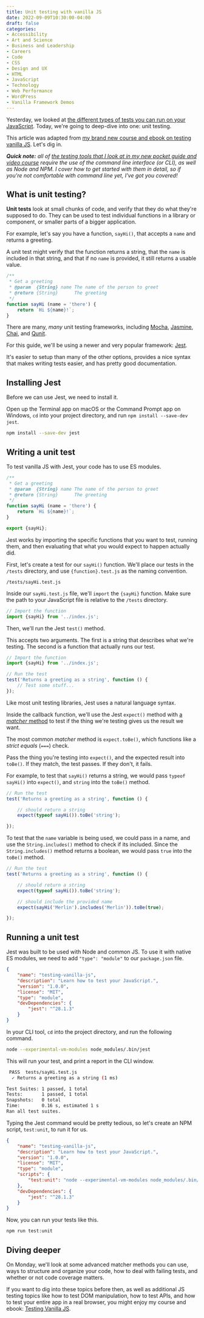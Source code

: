 ```yaml
---
title: Unit testing with vanilla JS
date: 2022-09-09T10:30:00-04:00
draft: false
categories:
- Accessibility
- Art and Science
- Business and Leadership
- Careers
- Code
- CSS
- Design and UX
- HTML
- JavaScript
- Technology
- Web Performance
- WordPress
- Vanilla Framework Demos
---
```


Yesterday, we looked at [the different types of tests you can run on your JavaScript](/a-quick-primer-on-testing-javascript/). Today, we're going to deep-dive into one: unit testing.

This article was adapted from [my brand new course and ebook on testing vanilla JS](https://vanillajsguides.com/testing/). Let's dig in.

_**Quick note:** all of [the testing tools that I look at in my new pocket guide and video course](https://vanillajsguides.com/testing/) require the use of the command line interface (or CLI), as well as Node and NPM. I cover how to get started with them in detail, so if you're not comfortable with command line yet, I've got you covered!_

## What is unit testing?

**Unit tests** look at small chunks of code, and verify that they do what they're supposed to do. They can be used to test individual functions in a library or component, or smaller parts of a bigger application.

For example, let's say you have a function, `sayHi()`, that accepts a `name` and returns a greeting.

A unit test might verify that the function returns a string, that the `name` is included in that string, and that if no `name` is provided, it still returns a usable value.

```js
/**
 * Get a greeting
 * @param  {String} name The name of the person to greet
 * @return {String}      The greeting
 */
function sayHi (name = 'there') {
	return `Hi ${name}!`;
}
```

There are many, _many_ unit testing frameworks, including [Mocha](https://mochajs.org/), [Jasmine](https://jasmine.github.io/), [Chai](https://www.chaijs.com/), and [Qunit](https://qunitjs.com/).

For this guide, we'll be using a newer and very popular framework: [Jest](https://jestjs.io/).

It's easier to setup than many of the other options, provides a nice syntax that makes writing tests easier, and has pretty good documentation.

## Installing Jest

Before we can use Jest, we need to install it.

Open up the Terminal app on macOS or the Command Prompt app on Windows, `cd` into your project directory, and run `npm install --save-dev jest`.

```bash
npm install --save-dev jest
```

## Writing a unit test

To test vanilla JS with Jest, your code has to use ES modules.

```js
/**
 * Get a greeting
 * @param  {String} name The name of the person to greet
 * @return {String}      The greeting
 */
function sayHi (name = 'there') {
	return `Hi ${name}!`;
}

export {sayHi};
```

Jest works by importing the specific functions that you want to test, running them, and then evaluating that what you would expect to happen actually did.

First, let's create a test for our `sayHi()` function. We'll place our tests in the `/tests` directory, and use `{function}.test.js` as the naming convention.

```
/tests/sayHi.test.js
```

Inside our `sayHi.test.js` file, we'll `import` the `{sayHi}` function. Make sure the path to your JavaScript file is relative to the `/tests` directory.

```js
// Import the function
import {sayHi} from '../index.js';
```

Then, we'll run the Jest `test()` method.

This accepts two arguments. The first is a string that describes what we're testing. The second is a function that actually runs our test.

```js
// Import the function
import {sayHi} from '../index.js';

// Run the test
test('Returns a greeting as a string', function () {
	// Test some stuff...
});
```

Like most unit testing libraries, Jest uses a natural language syntax.

Inside the callback function, we'll use the Jest `expect()` method with [a _matcher_ method](https://jestjs.io/docs/expect) to test if the thing we're testing gives us the result we want.

The most common _matcher_ method is `expect.toBe()`, which functions like a _strict equals_ (`===`) check.

Pass the thing you're testing into `expect()`, and the expected result into `toBe()`. If they match, the test passes. If they don't, it fails.

For example, to test that `sayHi()` returns a string, we would pass `typeof sayHi()` into `expect()`, and `string` into the `toBe()` method.

```js
// Run the test
test('Returns a greeting as a string', function () {

	// should return a string
	expect(typeof sayHi()).toBe('string');

});
```

To test that the `name` variable is being used, we could pass in a name, and use the `String.includes()` method to check if its included. Since the `String.includes()` method returns a boolean, we would pass `true` into the `toBe()` method.

```js
// Run the test
test('Returns a greeting as a string', function () {

	// should return a string
	expect(typeof sayHi()).toBe('string');

	// should include the provided name
	expect(sayHi('Merlin').includes('Merlin')).toBe(true);

});
```

## Running a unit test

Jest was built to be used with Node and common JS. To use it with native ES modules, we need to add `"type": "module"` to our `package.json` file.

```json
{
	"name": "testing-vanilla-js",
	"description": "Learn how to test your JavaScript.",
	"version": "1.0.0",
	"license": "MIT",
	"type": "module",
	"devDependencies": {
		"jest": "^28.1.3"
	}
}
```

In your CLI tool, `cd` into the project directory, and run the following command.

```bash
node --experimental-vm-modules node_modules/.bin/jest
```

This will run your test, and print a report in the CLI window.

```bash
 PASS  tests/sayHi.test.js
  ✓ Returns a greeting as a string (1 ms)

Test Suites: 1 passed, 1 total
Tests:       1 passed, 1 total
Snapshots:   0 total
Time:        0.16 s, estimated 1 s
Ran all test suites.
```

Typing the Jest command would be pretty tedious, so let's create an NPM script, `test:unit`, to run it for us.

```json
{
	"name": "testing-vanilla-js",
	"description": "Learn how to test your JavaScript.",
	"version": "1.0.0",
	"license": "MIT",
	"type": "module",
	"scripts": {
		"test:unit": "node --experimental-vm-modules node_modules/.bin/jest"
	},
	"devDependencies": {
		"jest": "^28.1.3"
	}
}
```

Now, you can run your tests like this.

```bash
npm run test:unit
```

## Diving deeper

On Monday, we'll look at some advanced matcher methods you can use, ways to structure and organize your code, how to deal with failing tests, and whether or not code coverage matters.

If you want to dig into these topics before then, as well as additional JS testing topics like how to test DOM manipulation, how to test APIs, and how to test your entire app in a real browser, you might enjoy my course and ebook: [Testing Vanilla JS](https://vanillajsguides.com/testings/).